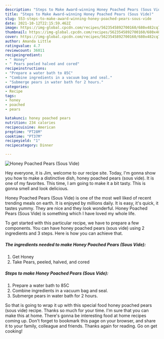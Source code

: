 ```yaml
---
description: "Steps to Make Award-winning Honey Poached Pears (Sous Vide)"
title: "Steps to Make Award-winning Honey Poached Pears (Sous Vide)"
slug: 553-steps-to-make-award-winning-honey-poached-pears-sous-vide
date: 2021-10-12T22:15:59.462Z
image: https://img-global.cpcdn.com/recipes/5623545892700160/680x482cq70/honey-poached-pears-sous-vide-recipe-main-photo.jpg
thumbnail: https://img-global.cpcdn.com/recipes/5623545892700160/680x482cq70/honey-poached-pears-sous-vide-recipe-main-photo.jpg
cover: https://img-global.cpcdn.com/recipes/5623545892700160/680x482cq70/honey-poached-pears-sous-vide-recipe-main-photo.jpg
author: Amanda Little
ratingvalue: 4.7
reviewcount: 36011
recipeingredient:
- " Honey"
- " Pears peeled halved and cored"
recipeinstructions:
- "Prepare a water bath to 85C"
- "Combine ingredients in a vacuum bag and seal."
- "Submerge pears in water bath for 2 hours."
categories:
- Recipe
tags:
- honey
- poached
- pears

katakunci: honey poached pears 
nutrition: 234 calories
recipecuisine: American
preptime: "PT28M"
cooktime: "PT37M"
recipeyield: "1"
recipecategory: Dinner

---
```



![Honey Poached Pears (Sous Vide)](https://img-global.cpcdn.com/recipes/5623545892700160/680x482cq70/honey-poached-pears-sous-vide-recipe-main-photo.jpg)

Hey everyone, it is Jim, welcome to our recipe site. Today, I'm gonna show you how to make a distinctive dish, honey poached pears (sous vide). It is one of my favorites. This time, I am going to make it a bit tasty. This is gonna smell and look delicious.

Honey Poached Pears (Sous Vide) is one of the most well liked of recent trending meals on earth. It is enjoyed by millions daily. It is easy, it's quick, it tastes yummy. They are nice and they look wonderful. Honey Poached Pears (Sous Vide) is something which I have loved my whole life.




To get started with this particular recipe, we have to prepare a few components. You can have honey poached pears (sous vide) using 2 ingredients and 3 steps. Here is how you can achieve that.

<!--inarticleads1-->

##### The ingredients needed to make Honey Poached Pears (Sous Vide):

1. Get  Honey
1. Take  Pears, peeled, halved, and cored




<!--inarticleads2-->

##### Steps to make Honey Poached Pears (Sous Vide):

1. Prepare a water bath to 85C
1. Combine ingredients in a vacuum bag and seal.
1. Submerge pears in water bath for 2 hours.




So that is going to wrap it up with this special food honey poached pears (sous vide) recipe. Thanks so much for your time. I'm sure that you can make this at home. There's gonna be interesting food at home recipes coming up. Don't forget to bookmark this page on your browser, and share it to your family, colleague and friends. Thanks again for reading. Go on get cooking!
